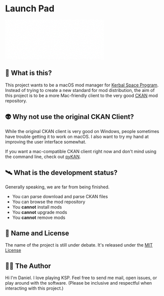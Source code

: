 # Launch Pad

![mods are downloaded, unpacked, and placed into Kerbal Space Program](docs/launchpad.gif)


## 🚀 What is this?

This project wants to be a macOS mod manager for [Kerbal Space Program](https://kerbalspaceprogram.com).
Instead of trying to create a new standard for mod distribution, the aim of this project is to be a more Mac-friendly
client to the very good [CKAN](https://github.com/KSP-CKAN/CKAN) mod repository.

## 👽 Why not use the original CKAN Client?

While the original CKAN client is very good on Windows, people sometimes have trouble getting it to work on
macOS. I also want to try my hand at improving the user interface somewhat.

If you want a mac-compatible CKAN client right now and don't mind using the command line, check out
[pyKAN](https://github.com/ajventer/pyKAN).

## 🛰 What is the development status?

Generally speaking, we are far from being finished.

- You can parse download and parse CKAN files
- You can browse the mod repository
- You **cannot** install mods
- You **cannot** upgrade mods
- You **cannot** remove mods

## 👾 Name and License

The name of the project is still under debate. It's released under the [MIT License](https://choosealicense.com/licenses/mit/)

## 👨‍💻 The Author

Hi I'm Daniel. I love playing KSP. Feel free to send me mail, open issues, or play around with the software.
(Please be inclusive and respectful when interacting with this project.)
